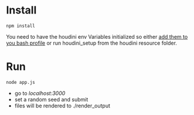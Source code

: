 # Install

`npm install`

You need to have the houdini env Variables initialized so either [add them to you bash profile](https://houdinitricks.com/quicktip-os-x-environment-setup-for-houdini-2/) or run houdini_setup from the houdini resource folder.



# Run

`node app.js`

+ go to _localhost:3000_ 
+ set a random seed and submit
+ files will be rendered to ./render_output

